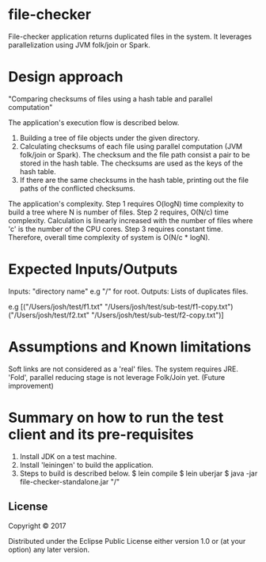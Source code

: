 # file-checker
 File-checker application returns duplicated files in the system. 
 It leverages parallelization using JVM folk/join or Spark.

# Design approach
 "Comparing checksums of files using a hash table and parallel
 computation"
 
 The application's execution flow is described below.
 1. Building a tree of file objects under the given directory.
 2. Calculating checksums of each file using parallel
  computation (JVM folk/join or Spark). The checksum and the file path consist
  a pair to be stored in the hash table. The checksums are used as the
  keys of the hash table. 
 3. If there are the same checksums in the hash table,
  printing out the file paths of the conflicted checksums.
  
 The application's complexity.
 Step 1 requires O(logN) time complexity to build a tree where N is number of files.
 Step 2 requires, O(N/c) time complexity. Calculation is linearly
 increased with the number of files where 'c' is the number of the CPU cores.
 Step 3 requires constant time.
 Therefore, overall time complexity of system is O(N/c * logN).
 
# Expected Inputs/Outputs
 Inputs: "directory name" e.g "/" for root.
 Outputs: Lists of duplicates files.

 e.g [("/Users/josh/test/f1.txt" "/Users/josh/test/sub-test/f1-copy.txt")
      ("/Users/josh/test/f2.txt" "/Users/josh/test/sub-test/f2-copy.txt")]

# Assumptions and Known limitations
 Soft links are not considered as a 'real' files.
 The system requires JRE.
 'Fold', parallel reducing stage is not leverage Folk/Join
 yet. (Future improvement) 
 
# Summary on how to run the test client and its pre-requisites
 1. Install JDK on a test machine.
 2. Install 'leiningen' to build the application.
 3. Steps to build is described below.
   $ lein compile
   $ lein uberjar
   $ java -jar file-checker-standalone.jar "/"
   
## License

Copyright © 2017 

Distributed under the Eclipse Public License either version 1.0 or (at
your option) any later version.

